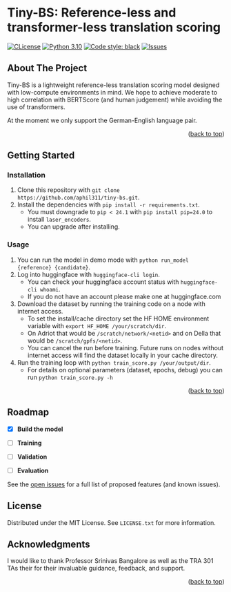 # Tiny-BS: Reference-less and transformer-less translation scoring

[![CLicense](https://img.shields.io/badge/License%20-%20MIT%20-%20%23ff6863?style=flat)](https://github.com/tatsu-lab/stanford_alpaca/blob/main/LICENSE) [![Python 3.10](https://img.shields.io/badge/Python%20-%203.10%20-%20?style=flat&logo=python&logoColor=white)](https://github.com/tatsu-lab/stanford_alpaca/blob/main/LICENSE) [![Code style: black](https://img.shields.io/badge/code%20style-black-000000.svg)](https://github.com/psf/black) [![Issues](https://img.shields.io/github/issues/aphil311/tiny-bs?style=flat&logo=github&logoColor=white)](https://github.com/tatsu-lab/stanford_alpaca/blob/main/LICENSE)


<!-- ABOUT THE PROJECT -->
## About The Project
Tiny-BS is a lightweight reference-less translation scoring model designed with low-compute environments in mind. We hope to achieve moderate to high correlation with BERTScore (and human judgement) while avoiding the use of transformers.

At the moment we only support the German-English language pair.

<p align="right">(<a href="#readme-top">back to top</a>)</p>

<!-- GETTING STARTED -->
## Getting Started


### Installation
1. Clone this repository with `git clone https://github.com/aphil311/tiny-bs.git`.
2. Install the dependencies with `pip install -r requirements.txt`.
   - You must downgrade to `pip < 24.1` with `pip install pip=24.0` to install `laser_encoders`.
   - You can upgrade after installing.


### Usage 
1. You can run the model in demo mode with `python run_model {reference} {candidate}`.
2. Log into huggingface with `huggingface-cli login`.
   - You can check your huggingface account status with `huggingface-cli whoami`.
   - If you do not have an account please make one at huggingface.com
3. Download the dataset by running the training code on a node with internet access.
   - To set the install/cache directory set the HF HOME environment variable with `export HF_HOME /your/scratch/dir`.
   - On Adriot that would be `/scratch/network/<netid>` and on Della that would be `/scratch/gpfs/<netid>`.
   - You can cancel the run before training. Future runs on nodes without internet access will find the dataset locally in your cache directory.
4. Run the training loop with `python train_score.py /your/output/dir`.
   - For details on optional parameters (dataset, epochs, debug) you can run `python train_score.py -h`


<p align="right">(<a href="#readme-top">back to top</a>)</p> 



<!-- ROADMAP -->
## Roadmap

- [X] **Build the model**
- [ ] **Training**
- [ ] **Validation**
- [ ] **Evaluation**


See the [open issues](https://github.com/aphil311/talos/issues) for a full list of proposed features (and known issues).



<!-- LICENSE -->
## License

Distributed under the MIT License. See `LICENSE.txt` for more information.



<!-- ACKNOWLEDGMENTS -->
## Acknowledgments
I would like to thank Professor Srinivas Bangalore as well as the TRA 301 TAs their for their invaluable guidance, feedback, and support.

<p align="right">(<a href="#readme-top">back to top</a>)</p>
